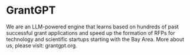 # GrantGPT

We are an LLM-powered engine that learns based on hundreds of past successful grant applications and speed up the formation of RFPs for technology and scientific startups starting with the Bay Area. More about us, please visit: grantgpt.org.
